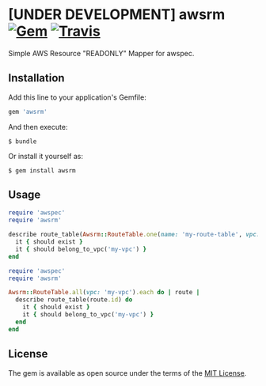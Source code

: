# [UNDER DEVELOPMENT] awsrm [![Gem](https://img.shields.io/gem/v/awsrm.svg)](https://rubygems.org/gems/awsrm) [![Travis](https://img.shields.io/travis/k1LoW/awsrm.svg)](https://travis-ci.org/k1LoW/awsrm) 

Simple AWS Resource "READONLY" Mapper for awspec.

## Installation

Add this line to your application's Gemfile:

```ruby
gem 'awsrm'
```

And then execute:

    $ bundle

Or install it yourself as:

    $ gem install awsrm

## Usage

```ruby
require 'awspec'
require 'awsrm'

describe route_table(Awsrm::RouteTable.one(name: 'my-route-table', vpc: 'my-vpc').id) do
  it { should exist }
  it { should belong_to_vpc('my-vpc') }
end
```

```ruby
require 'awspec'
require 'awsrm'

Awsrm::RouteTable.all(vpc: 'my-vpc').each do | route |
  describe route_table(route.id) do
    it { should exist }
    it { should belong_to_vpc('my-vpc') }
  end
end
```

## License

The gem is available as open source under the terms of the [MIT License](http://opensource.org/licenses/MIT).

